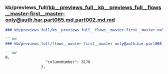 ### kb/previews_full/kb__previews_full__kb__previews_full__flows__master-first__master-only@auth.har.part065.md.part002.md.md

```md
### kb/previews_full/kb__previews_full__flows__master-first__master-only@auth.har.part065.md.part002.md

```md
### kb/previews_full/flows__master-first__master-only@auth.har.part065.md (part 002)

```md
0,
                  "columnNumber": 3176
                },
   
```

```

```

```
